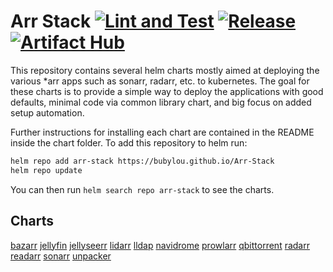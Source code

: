 # Arr Stack  [![Lint and Test](https://github.com/bubylou/Arr-Stack/actions/workflows/test.yml/badge.svg)](https://github.com/bubylou/Arr-Stack/actions/workflows/test.yml) [![Release](https://github.com/bubylou/Arr-Stack/actions/workflows/release.yml/badge.svg)](https://github.com/bubylou/Arr-Stack/actions/workflows/release.yml) [![Artifact Hub](https://img.shields.io/endpoint?url=https://artifacthub.io/badge/repository/arr-stack)](https://artifacthub.io/packages/search?repo=arr-stack)

This repository contains several helm charts mostly aimed at deploying the various *arr apps such as sonarr, radarr, etc. to kubernetes. The goal for these charts is to provide a simple way to deploy the applications with good defaults, minimal code via common library chart, and big focus on added setup automation.

Further instructions for installing each chart are contained in the README inside the chart folder. To add this repository to helm run:

```bash
helm repo add arr-stack https://bubylou.github.io/Arr-Stack
helm repo update
```

You can then run `helm search repo arr-stack` to see the charts.

## Charts

[bazarr](https://github.com/bubylou/Arr-Stack/tree/main/charts/bazarr)
[jellyfin](https://github.com/bubylou/Arr-Stack/tree/main/charts/jellyfin)
[jellyseerr](https://github.com/bubylou/Arr-Stack/tree/main/charts/jellyseerr)
[lidarr](https://github.com/bubylou/Arr-Stack/tree/main/charts/lidarr)
[lldap](https://github.com/bubylou/Arr-Stack/tree/main/charts/lldap)
[navidrome](https://github.com/bubylou/Arr-Stack/tree/main/charts/navidrome)
[prowlarr](https://github.com/bubylou/Arr-Stack/tree/main/charts/prowlarr)
[qbittorrent](https://github.com/bubylou/Arr-Stack/tree/main/charts/qbittorrent)
[radarr](https://github.com/bubylou/Arr-Stack/tree/main/charts/radarr)
[readarr](https://github.com/bubylou/Arr-Stack/tree/main/charts/readarr)
[sonarr](https://github.com/bubylou/Arr-Stack/tree/main/charts/sonarr)
[unpacker](https://github.com/bubylou/Arr-Stack/tree/main/charts/unpacker)
